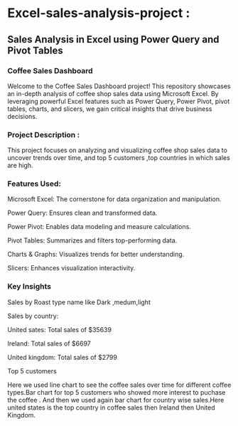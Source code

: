 # Excel-sales-analysis-project :
## Sales Analysis in Excel using Power Query and Pivot Tables

### Coffee Sales Dashboard
Welcome to the Coffee Sales Dashboard project! This repository showcases an in-depth analysis of coffee shop sales data using Microsoft Excel. By leveraging powerful Excel features such as Power Query, Power Pivot, pivot tables, charts, and slicers, we gain critical insights that drive business decisions.

### Project Description :
This project focuses on analyzing and visualizing coffee shop sales data to uncover trends over time, and top 5 customers ,top countries in which sales are high. 

### Features Used:
Microsoft Excel: The cornerstone for data organization and manipulation.

Power Query: Ensures clean and transformed data.

Power Pivot: Enables data modeling and measure calculations.

Pivot Tables: Summarizes and filters top-performing data.

Charts & Graphs: Visualizes trends for better understanding.

Slicers: Enhances visualization interactivity.

### Key Insights
Sales by Roast type name like Dark ,medum,light

Sales by country:

United sates: Total sales of $35639

Ireland: Total sales of $6697

United kingdom: Total sales of $2799

Top 5 customers 

Here we used line chart to see the coffee sales over time for different coffee types.Bar chart for top 5 customers who showed more interest to puchase the coffee . And then we used again bar chart for country wise sales.Here united states is the top country in coffee sales then Ireland then United Kingdom.
